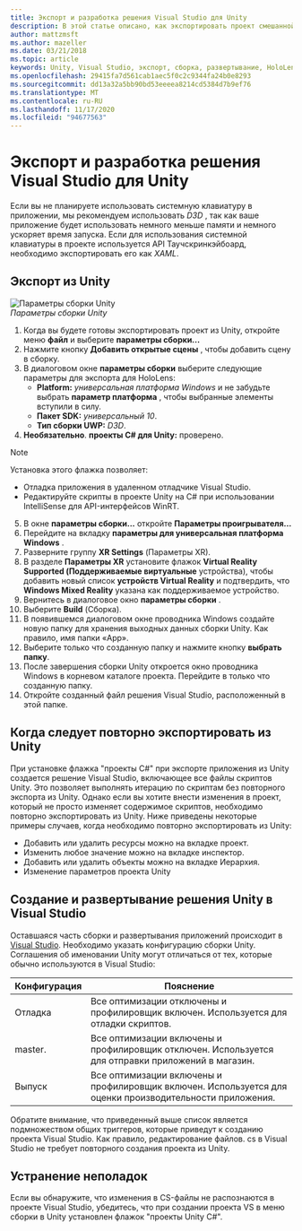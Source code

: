 ```yaml
---
title: Экспорт и разработка решения Visual Studio для Unity
description: В этой статье описано, как экспортировать проект смешанной реальности из Unity, чтобы вы могли выполнять сборку и развертывание в Visual Studio.
author: mattzmsft
ms.author: mazeller
ms.date: 03/21/2018
ms.topic: article
keywords: Unity, Visual Studio, экспорт, сборка, развертывание, HoloLens, гарнитура смешанной реальности, гарнитура Windows Mixed Reality, гарнитура виртуальной реальности, UWP, развертывание
ms.openlocfilehash: 29415fa7d561cab1aec5f0c2c9344fa24b0e8293
ms.sourcegitcommit: dd13a32a5bb90bd53eeeea8214cd5384d7b9ef76
ms.translationtype: MT
ms.contentlocale: ru-RU
ms.lasthandoff: 11/17/2020
ms.locfileid: "94677563"
---
```

# <a name="exporting-and-building-a-unity-visual-studio-solution"></a>Экспорт и разработка решения Visual Studio для Unity

Если вы не планируете использовать системную клавиатуру в приложении, мы рекомендуем использовать *D3D* , так как ваше приложение будет использовать немного меньше памяти и немного ускоряет время запуска. Если для использования системной клавиатуры в проекте используется API Таучскринкэйбоард, необходимо экспортировать его как *XAML*.

## <a name="how-to-export-from-unity"></a>Экспорт из Unity

![Параметры сборки Unity](images/unitybuildsettings-300px.png)<br>
*Параметры сборки Unity*

1. Когда вы будете готовы экспортировать проект из Unity, откройте меню **файл** и выберите **параметры сборки...**
2. Нажмите кнопку **Добавить открытые сцены** , чтобы добавить сцену в сборку.
3. В диалоговом окне **параметры сборки** выберите следующие параметры для экспорта для HoloLens:
   * **Platform:** *универсальная платформа Windows* и не забудьте выбрать **параметр платформа** , чтобы выбранные элементы вступили в силу.
   * **Пакет SDK:** *универсальный 10*.
   * **Тип сборки UWP:** *D3D*.
4. **Необязательно**. **проекты C# для Unity:** проверено.

>[!NOTE]
>Установка этого флажка позволяет:
>* Отладка приложения в удаленном отладчике Visual Studio.
>* Редактируйте скрипты в проекте Unity на C# при использовании IntelliSense для API-интерфейсов WinRT.

5. В окне **параметры сборки...** откройте **Параметры проигрывателя...**
6. Перейдите на вкладку **параметры для универсальная платформа Windows** .
7. Разверните группу **XR Settings** (Параметры XR).
8. В разделе **Параметры XR** установите флажок **Virtual Reality Supported (Поддерживаемые виртуальные** устройства), чтобы добавить новый список **устройств Virtual Reality** и подтвердить, что **Windows Mixed Reality** указана как поддерживаемое устройство.
9. Вернитесь в диалоговое окно **параметры сборки** .
10. Выберите **Build** (Сборка).
11. В появившемся диалоговом окне проводника Windows создайте новую папку для хранения выходных данных сборки Unity. Как правило, имя папки «App».
12. Выберите только что созданную папку и нажмите кнопку **выбрать папку**.
13. После завершения сборки Unity откроется окно проводника Windows в корневом каталоге проекта. Перейдите в только что созданную папку.
14. Откройте созданный файл решения Visual Studio, расположенный в этой папке.

## <a name="when-to-re-export-from-unity"></a>Когда следует повторно экспортировать из Unity

При установке флажка "проекты C#" при экспорте приложения из Unity создается решение Visual Studio, включающее все файлы скриптов Unity. Это позволяет выполнять итерацию по скриптам без повторного экспорта из Unity. Однако если вы хотите внести изменения в проект, который не просто изменяет содержимое скриптов, необходимо повторно экспортировать из Unity. Ниже приведены некоторые примеры случаев, когда необходимо повторно экспортировать из Unity:
* Добавить или удалить ресурсы можно на вкладке проект.
* Изменить любое значение можно на вкладке инспектор.
* Добавить или удалить объекты можно на вкладке Иерархия.
* Изменение параметров проекта Unity

## <a name="building-and-deploying-a-unity-visual-studio-solution"></a>Создание и развертывание решения Unity в Visual Studio

Оставшаяся часть сборки и развертывания приложений происходит в [Visual Studio](../platform-capabilities-and-apis/using-visual-studio.md). Необходимо указать конфигурацию сборки Unity. Соглашения об именовании Unity могут отличаться от тех, которые обычно используются в Visual Studio:

|  Конфигурация  |  Пояснение | 
|----------|----------|
|  Отладка  |  Все оптимизации отключены и профилировщик включен. Используется для отладки скриптов. | 
|  master.  |  Все оптимизации включены и профилировщик отключен. Используется для отправки приложений в магазин. | 
|  Выпуск  |  Все оптимизации включены и профилировщик включен. Используется для оценки производительности приложения. | 

Обратите внимание, что приведенный выше список является подмножеством общих триггеров, которые приведут к созданию проекта Visual Studio. Как правило, редактирование файлов. cs в Visual Studio не требует повторного создания проекта из Unity.

## <a name="troubleshooting"></a>Устранение неполадок

Если вы обнаружите, что изменения в CS-файлы не распознаются в проекте Visual Studio, убедитесь, что при создании проекта VS в меню сборки в Unity установлен флажок "проекты Unity C#".
